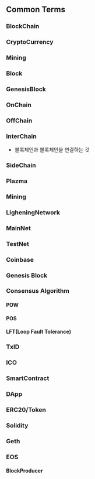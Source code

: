 ## Common Terms
### BlockChain
### CryptoCurrency
### Mining
### Block
### GenesisBlock
### OnChain
### OffChain
### InterChain
- 블록체인과 블록체인을 연결하는 것
### SideChain
### Plazma
### Mining
### LigheningNetwork
### MainNet
### TestNet
### Coinbase
### Genesis Block
### Consensus Algorithm
#### POW
#### POS
#### LFT(Loop Fault Tolerance)
### TxID
### ICO
### SmartContract
### DApp
### ERC20/Token
### Solidity
### Geth
### EOS
#### BlockProducer
